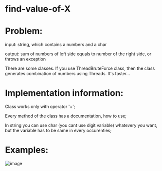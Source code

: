 # find-value-of-X

# Problem:
  input: string, which contains a numbers and a char
  
  output: sum of numbers of left side equals to number of the right side, or throws an exception
  
  There are some classes. If you use ThreadBruteForce class, then the class generates combination of numbers using Threads. It's faster...
  
  
# Implementation information:
  Class works only with operator '+';
  
  Every method of the class has a documentation, how to use;
  
  In string you can use char (you cant use digit variable) whatevery you want, but the variable has to be same in every occurenties;
  
  
 # Examples:

 ![image](https://user-images.githubusercontent.com/50024077/195902830-7ea1b11d-76ad-4a7c-92e2-f9ec66d2702e.png)
